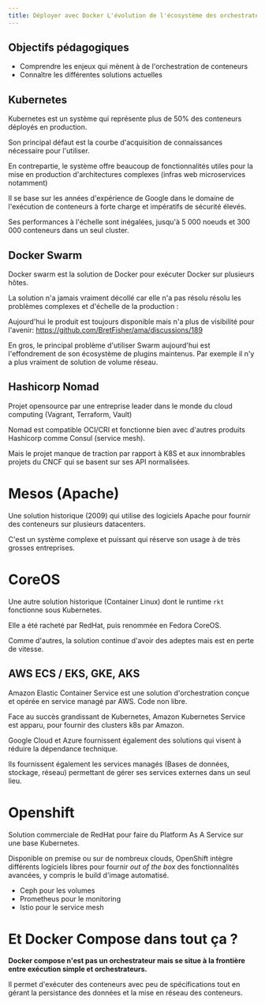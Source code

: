 ```yaml
---
title: Déployer avec Docker L'évolution de l'écosystème des orchestrateurs
---
```


## Objectifs pédagogiques

  - Comprendre les enjeux qui mènent à de l'orchestration de conteneurs
  - Connaître les différentes solutions actuelles
  
## Kubernetes 

Kubernetes est un système qui représente plus de 50% des conteneurs déployés en production. 

Son principal défaut est la courbe d'acquisition de connaissances nécessaire pour l'utiliser. 

En contrepartie, le système offre beaucoup de fonctionnalités utiles pour la mise en production d'architectures complexes (infras web microservices notamment)

Il se base sur les années d'expérience de Google dans le domaine de l'exécution de conteneurs à forte charge et impératifs de sécurité élevés.

Ses performances à l'échelle sont inégalées, jusqu'à 5 000 noeuds et 300 000 conteneurs dans un seul cluster.

## Docker Swarm

Docker swarm est la solution de Docker pour exécuter Docker sur plusieurs hôtes.

La solution n'a jamais vraiment décollé car elle n'a pas résolu résolu les problèmes complexes et d'échelle de la production : 

Aujourd'hui le produit est toujours disponible mais n'a plus de visibilité pour l'avenir: https://github.com/BretFisher/ama/discussions/189

En gros, le principal problème d'utiliser Swarm aujourd'hui est l'effondrement de son écosystème de plugins maintenus. Par exemple il n'y a plus vraiment de solution de volume réseau.


## Hashicorp Nomad

Projet opensource par une entreprise leader dans le monde du cloud computing (Vagrant, Terraform, Vault)

Nomad est compatible OCI/CRI et fonctionne bien avec d'autres produits Hashicorp comme Consul (service mesh).

Mais le projet manque de traction par rapport à K8S et aux innombrables projets du CNCF qui se basent sur ses API normalisées.

# Mesos (Apache)

Une solution historique (2009) qui utilise des logiciels Apache pour fournir des conteneurs sur plusieurs datacenters.

C'est un système complexe et puissant qui réserve son usage à de très grosses entreprises.

# CoreOS  

Une autre solution historique (Container Linux) dont le runtime `rkt` fonctionne sous Kubernetes.

Elle a été racheté par RedHat, puis renommée en Fedora CoreOS.

Comme d'autres, la solution continue d'avoir des adeptes mais est en perte de vitesse.

## AWS ECS / EKS, GKE, AKS

Amazon Elastic Container Service est une solution d'orchestration conçue et opérée en service managé par AWS. Code non libre.

Face au succès grandissant de Kubernetes, Amazon Kubernetes Service est apparu, pour fournir des clusters k8s par Amazon.

Google Cloud et Azure fournissent également des solutions qui visent à réduire la dépendance technique.

Ils fournissent également les services managés (Bases de données, stockage, réseau) permettant de gérer ses services externes dans un seul lieu.

# Openshift

Solution commerciale de RedHat pour faire du Platform As A Service sur une base Kubernetes.

Disponible on premise ou sur de nombreux clouds, OpenShift intègre différents logiciels libres  pour fournir *out of the box* des fonctionnalités avancées, y compris le build d'image automatisé.
- Ceph pour les volumes 
- Prometheus pour le monitoring
- Istio pour le service mesh


# Et Docker Compose dans tout ça ? 

**Docker compose n'est pas un orchestrateur mais se situe à la frontière entre exécution simple et orchestrateurs.**

Il permet d'exécuter des conteneurs avec peu de spécifications tout en gérant la persistance des données et la mise en réseau des conteneurs.
